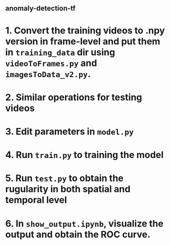 ## anomaly-detection-tf

# 1. Convert the training videos to .npy version in frame-level and put them in `training_data` dir using `videoToFrames.py` and `imagesToData_v2.py`.

# 2. Similar operations for testing videos

# 3. Edit parameters in `model.py`

# 4. Run `train.py` to training the model

# 5. Run `test.py` to obtain the rugularity in both spatial and temporal level

# 6. In `show_output.ipynb`, visualize the output and obtain the ROC curve.


